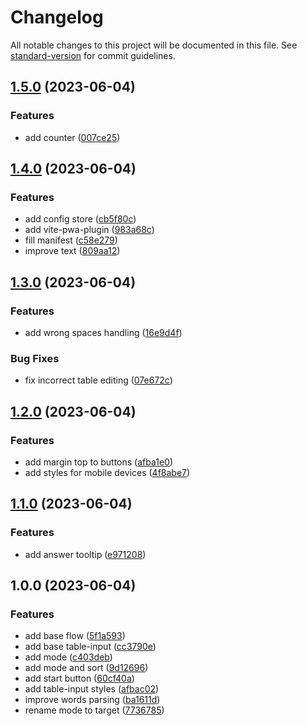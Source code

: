 # Changelog

All notable changes to this project will be documented in this file. See [standard-version](https://github.com/conventional-changelog/standard-version) for commit guidelines.

## [1.5.0](https://github.com/allohamora/learn-words-helper/compare/1.4.0...1.5.0) (2023-06-04)

### Features

- add counter ([007ce25](https://github.com/allohamora/learn-words-helper/commit/007ce25c5f115f17c34786fa18b1a0691db7cccb))

## [1.4.0](https://github.com/allohamora/learn-words-helper/compare/1.3.0...1.4.0) (2023-06-04)

### Features

- add config store ([cb5f80c](https://github.com/allohamora/learn-words-helper/commit/cb5f80cce688bb7bdf307ee3aff2067304a405ed))
- add vite-pwa-plugin ([983a68c](https://github.com/allohamora/learn-words-helper/commit/983a68ce64b6e6ee9daf571449f5d9d75121cee1))
- fill manifest ([c58e279](https://github.com/allohamora/learn-words-helper/commit/c58e27956db171ac64ea1fc420a5eb9fd819406a))
- improve text ([809aa12](https://github.com/allohamora/learn-words-helper/commit/809aa12259f60823085e033b432e4cfaabf1d00f))

## [1.3.0](https://github.com/allohamora/learn-words-helper/compare/1.2.0...1.3.0) (2023-06-04)

### Features

- add wrong spaces handling ([16e9d4f](https://github.com/allohamora/learn-words-helper/commit/16e9d4f5eca7b3bd7d1f7ce835c85d5ab3ae81ab))

### Bug Fixes

- fix incorrect table editing ([07e672c](https://github.com/allohamora/learn-words-helper/commit/07e672c6cb2318010a80cfe3c5f6c76e2f137df1))

## [1.2.0](https://github.com/allohamora/learn-words-helper/compare/1.1.0...1.2.0) (2023-06-04)

### Features

- add margin top to buttons ([afba1e0](https://github.com/allohamora/learn-words-helper/commit/afba1e08be8c224998ac064b7eeba3e8f479ee1b))
- add styles for mobile devices ([4f8abe7](https://github.com/allohamora/learn-words-helper/commit/4f8abe7142ea78bff3915660d01dd74b57e41ed8))

## [1.1.0](https://github.com/allohamora/learn-words-helper/compare/1.0.0...1.1.0) (2023-06-04)

### Features

- add answer tooltip ([e971208](https://github.com/allohamora/learn-words-helper/commit/e971208007cb7c65499cf11dc979a59ee7f2240b))

## 1.0.0 (2023-06-04)

### Features

- add base flow ([5f1a593](https://github.com/allohamora/learn-words-helper/commit/5f1a593042b2a1a2f732598a53a1344e717bac6a))
- add base table-input ([cc3790e](https://github.com/allohamora/learn-words-helper/commit/cc3790ee94094f4fbde1193fc0d909420806df56))
- add mode ([c403deb](https://github.com/allohamora/learn-words-helper/commit/c403deb53b3511ae6a3b06411ca8fc3d8780aaf7))
- add mode and sort ([9d12696](https://github.com/allohamora/learn-words-helper/commit/9d12696221134294b99cf636ab02ff1e47e8ab2c))
- add start button ([60cf40a](https://github.com/allohamora/learn-words-helper/commit/60cf40ad636682506b57bbf7aaf0d19481d92ab4))
- add table-input styles ([afbac02](https://github.com/allohamora/learn-words-helper/commit/afbac02ec0ea35278ad34bc67671f23945ec0e75))
- improve words parsing ([ba1611d](https://github.com/allohamora/learn-words-helper/commit/ba1611d7d13a62a0f80318671c59f8cff4f7756e))
- rename mode to target ([7736785](https://github.com/allohamora/learn-words-helper/commit/7736785a9e9ad02cdb9903343dfda196a6c4d822))
